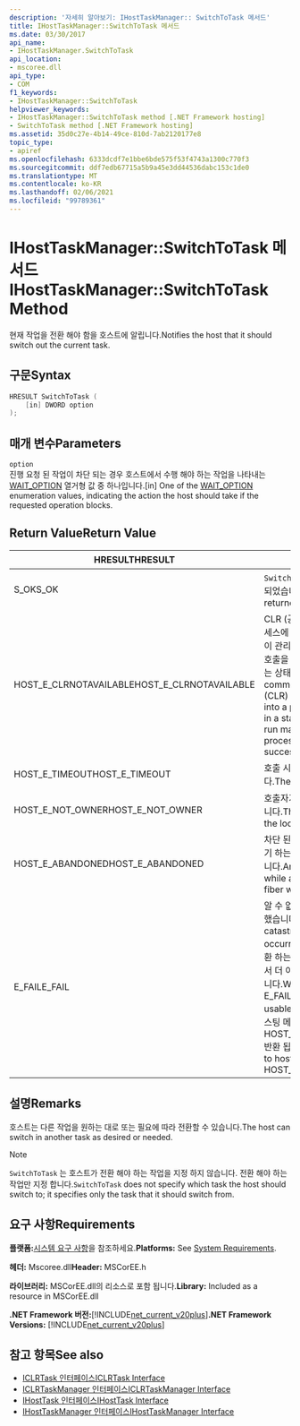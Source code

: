 ```yaml
---
description: '자세히 알아보기: IHostTaskManager:: SwitchToTask 메서드'
title: IHostTaskManager::SwitchToTask 메서드
ms.date: 03/30/2017
api_name:
- IHostTaskManager.SwitchToTask
api_location:
- mscoree.dll
api_type:
- COM
f1_keywords:
- IHostTaskManager::SwitchToTask
helpviewer_keywords:
- IHostTaskManager::SwitchToTask method [.NET Framework hosting]
- SwitchToTask method [.NET Framework hosting]
ms.assetid: 35d0c27e-4b14-49ce-810d-7ab2120177e8
topic_type:
- apiref
ms.openlocfilehash: 6333dcdf7e1bbe6bde575f53f4743a1300c770f3
ms.sourcegitcommit: ddf7edb67715a5b9a45e3dd44536dabc153c1de0
ms.translationtype: MT
ms.contentlocale: ko-KR
ms.lasthandoff: 02/06/2021
ms.locfileid: "99789361"
---
```

# <a name="ihosttaskmanagerswitchtotask-method"></a><span data-ttu-id="0a3c3-103">IHostTaskManager::SwitchToTask 메서드</span><span class="sxs-lookup"><span data-stu-id="0a3c3-103">IHostTaskManager::SwitchToTask Method</span></span>

<span data-ttu-id="0a3c3-104">현재 작업을 전환 해야 함을 호스트에 알립니다.</span><span class="sxs-lookup"><span data-stu-id="0a3c3-104">Notifies the host that it should switch out the current task.</span></span>  
  
## <a name="syntax"></a><span data-ttu-id="0a3c3-105">구문</span><span class="sxs-lookup"><span data-stu-id="0a3c3-105">Syntax</span></span>  
  
```cpp  
HRESULT SwitchToTask (  
    [in] DWORD option  
);  
```  
  
## <a name="parameters"></a><span data-ttu-id="0a3c3-106">매개 변수</span><span class="sxs-lookup"><span data-stu-id="0a3c3-106">Parameters</span></span>  

 `option`  
 <span data-ttu-id="0a3c3-107">진행 요청 된 작업이 차단 되는 경우 호스트에서 수행 해야 하는 작업을 나타내는 [WAIT_OPTION](wait-option-enumeration.md) 열거형 값 중 하나입니다.</span><span class="sxs-lookup"><span data-stu-id="0a3c3-107">[in] One of the [WAIT_OPTION](wait-option-enumeration.md) enumeration values, indicating the action the host should take if the requested operation blocks.</span></span>  
  
## <a name="return-value"></a><span data-ttu-id="0a3c3-108">Return Value</span><span class="sxs-lookup"><span data-stu-id="0a3c3-108">Return Value</span></span>  
  
|<span data-ttu-id="0a3c3-109">HRESULT</span><span class="sxs-lookup"><span data-stu-id="0a3c3-109">HRESULT</span></span>|<span data-ttu-id="0a3c3-110">설명</span><span class="sxs-lookup"><span data-stu-id="0a3c3-110">Description</span></span>|  
|-------------|-----------------|  
|<span data-ttu-id="0a3c3-111">S_OK</span><span class="sxs-lookup"><span data-stu-id="0a3c3-111">S_OK</span></span>|<span data-ttu-id="0a3c3-112">`SwitchToTask` 성공적으로 반환 되었습니다.</span><span class="sxs-lookup"><span data-stu-id="0a3c3-112">`SwitchToTask` returned successfully.</span></span>|  
|<span data-ttu-id="0a3c3-113">HOST_E_CLRNOTAVAILABLE</span><span class="sxs-lookup"><span data-stu-id="0a3c3-113">HOST_E_CLRNOTAVAILABLE</span></span>|<span data-ttu-id="0a3c3-114">CLR (공용 언어 런타임)이 프로세스에 로드 되지 않았거나 CLR이 관리 코드를 실행할 수 없거나 호출을 성공적으로 처리할 수 없는 상태에 있습니다.</span><span class="sxs-lookup"><span data-stu-id="0a3c3-114">The common language runtime (CLR) has not been loaded into a process, or the CLR is in a state in which it cannot run managed code or process the call successfully.</span></span>|  
|<span data-ttu-id="0a3c3-115">HOST_E_TIMEOUT</span><span class="sxs-lookup"><span data-stu-id="0a3c3-115">HOST_E_TIMEOUT</span></span>|<span data-ttu-id="0a3c3-116">호출 시간이 초과 되었습니다.</span><span class="sxs-lookup"><span data-stu-id="0a3c3-116">The call timed out.</span></span>|  
|<span data-ttu-id="0a3c3-117">HOST_E_NOT_OWNER</span><span class="sxs-lookup"><span data-stu-id="0a3c3-117">HOST_E_NOT_OWNER</span></span>|<span data-ttu-id="0a3c3-118">호출자가 잠금을 소유 하지 않습니다.</span><span class="sxs-lookup"><span data-stu-id="0a3c3-118">The caller does not own the lock.</span></span>|  
|<span data-ttu-id="0a3c3-119">HOST_E_ABANDONED</span><span class="sxs-lookup"><span data-stu-id="0a3c3-119">HOST_E_ABANDONED</span></span>|<span data-ttu-id="0a3c3-120">차단 된 스레드나 파이버에서 대기 하는 동안 이벤트를 취소 했습니다.</span><span class="sxs-lookup"><span data-stu-id="0a3c3-120">An event was canceled while a blocked thread or fiber was waiting on it.</span></span>|  
|<span data-ttu-id="0a3c3-121">E_FAIL</span><span class="sxs-lookup"><span data-stu-id="0a3c3-121">E_FAIL</span></span>|<span data-ttu-id="0a3c3-122">알 수 없는 치명적인 오류가 발생 했습니다.</span><span class="sxs-lookup"><span data-stu-id="0a3c3-122">An unknown catastrophic failure occurred.</span></span> <span data-ttu-id="0a3c3-123">메서드가 E_FAIL 반환 하는 경우 해당 프로세스 내에서 더 이상 CLR을 사용할 수 없습니다.</span><span class="sxs-lookup"><span data-stu-id="0a3c3-123">When a method returns E_FAIL, the CLR is no longer usable within the process.</span></span> <span data-ttu-id="0a3c3-124">호스팅 메서드를 이후에 호출 하면 HOST_E_CLRNOTAVAILABLE 반환 됩니다.</span><span class="sxs-lookup"><span data-stu-id="0a3c3-124">Subsequent calls to hosting methods return HOST_E_CLRNOTAVAILABLE.</span></span>|  
  
## <a name="remarks"></a><span data-ttu-id="0a3c3-125">설명</span><span class="sxs-lookup"><span data-stu-id="0a3c3-125">Remarks</span></span>  

 <span data-ttu-id="0a3c3-126">호스트는 다른 작업을 원하는 대로 또는 필요에 따라 전환할 수 있습니다.</span><span class="sxs-lookup"><span data-stu-id="0a3c3-126">The host can switch in another task as desired or needed.</span></span>  
  
> [!NOTE]
> <span data-ttu-id="0a3c3-127">`SwitchToTask` 는 호스트가 전환 해야 하는 작업을 지정 하지 않습니다. 전환 해야 하는 작업만 지정 합니다.</span><span class="sxs-lookup"><span data-stu-id="0a3c3-127">`SwitchToTask` does not specify which task the host should switch to; it specifies only the task that it should switch from.</span></span>  
  
## <a name="requirements"></a><span data-ttu-id="0a3c3-128">요구 사항</span><span class="sxs-lookup"><span data-stu-id="0a3c3-128">Requirements</span></span>  

 <span data-ttu-id="0a3c3-129">**플랫폼:**[시스템 요구 사항](../../get-started/system-requirements.md)을 참조하세요.</span><span class="sxs-lookup"><span data-stu-id="0a3c3-129">**Platforms:** See [System Requirements](../../get-started/system-requirements.md).</span></span>  
  
 <span data-ttu-id="0a3c3-130">**헤더:** Mscoree.dll</span><span class="sxs-lookup"><span data-stu-id="0a3c3-130">**Header:** MSCorEE.h</span></span>  
  
 <span data-ttu-id="0a3c3-131">**라이브러리:** MSCorEE.dll의 리소스로 포함 됩니다.</span><span class="sxs-lookup"><span data-stu-id="0a3c3-131">**Library:** Included as a resource in MSCorEE.dll</span></span>  
  
 <span data-ttu-id="0a3c3-132">**.NET Framework 버전:**[!INCLUDE[net_current_v20plus](../../../../includes/net-current-v20plus-md.md)]</span><span class="sxs-lookup"><span data-stu-id="0a3c3-132">**.NET Framework Versions:** [!INCLUDE[net_current_v20plus](../../../../includes/net-current-v20plus-md.md)]</span></span>  
  
## <a name="see-also"></a><span data-ttu-id="0a3c3-133">참고 항목</span><span class="sxs-lookup"><span data-stu-id="0a3c3-133">See also</span></span>

- [<span data-ttu-id="0a3c3-134">ICLRTask 인터페이스</span><span class="sxs-lookup"><span data-stu-id="0a3c3-134">ICLRTask Interface</span></span>](iclrtask-interface.md)
- [<span data-ttu-id="0a3c3-135">ICLRTaskManager 인터페이스</span><span class="sxs-lookup"><span data-stu-id="0a3c3-135">ICLRTaskManager Interface</span></span>](iclrtaskmanager-interface.md)
- [<span data-ttu-id="0a3c3-136">IHostTask 인터페이스</span><span class="sxs-lookup"><span data-stu-id="0a3c3-136">IHostTask Interface</span></span>](ihosttask-interface.md)
- [<span data-ttu-id="0a3c3-137">IHostTaskManager 인터페이스</span><span class="sxs-lookup"><span data-stu-id="0a3c3-137">IHostTaskManager Interface</span></span>](ihosttaskmanager-interface.md)
